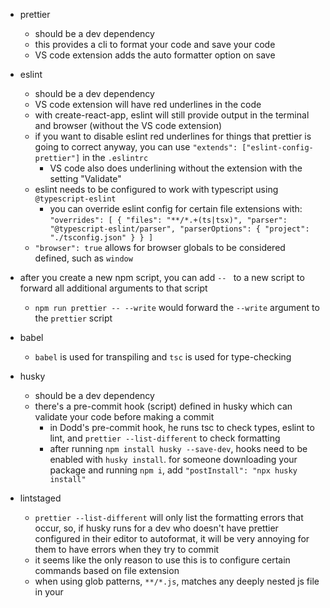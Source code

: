 - prettier
  - should be a dev dependency
  - this provides a cli to format your code and save your code
  - VS code extension adds the auto formatter option on save
- eslint

  - should be a dev dependency
  - VS code extension will have red underlines in the code
  - with create-react-app, eslint will still provide output in the terminal and browser (without the VS code extension)
  - if you want to disable eslint red underlines for things that prettier is going to correct anyway, you can use `"extends": ["eslint-config-prettier"]` in the `.eslintrc`
    - VS code also does underlining without the extension with the setting "Validate"
  - eslint needs to be configured to work with typescript using `@typescript-eslint`
    - you can override eslint config for certain file extensions with:
      `"overrides": [ { "files": "**/*.+(ts|tsx)", "parser": "@typescript-eslint/parser", "parserOptions": { "project": "./tsconfig.json" } } ]`
  - `"browser": true` allows for browser globals to be considered defined, such as `window`

- after you create a new npm script, you can add `-- ` to a new script to forward all additional arguments to that script

  - `npm run prettier -- --write` would forward the `--write` argument to the `prettier` script

- babel
  - `babel` is used for transpiling and `tsc` is used for type-checking
- husky
  - should be a dev dependency
  - there's a pre-commit hook (script) defined in husky which can validate your code before making a commit
    - in Dodd's pre-commit hook, he runs tsc to check types, eslint to lint, and `prettier --list-different` to check formatting
    - after running `npm install husky --save-dev`, hooks need to be enabled with `husky install`. for someone downloading your package and running `npm i`, add `"postInstall": "npx husky install"` 
- lintstaged
  - `prettier --list-different` will only list the formatting errors that occur, so, if husky runs for a dev who doesn't have prettier configured in their editor to autoformat, it will be very annoying for them to have errors when they try to commit
  - it seems like the only reason to use this is to configure certain commands based on file extension
  - when using glob patterns, `**/*.js`, matches any deeply nested js file in your
